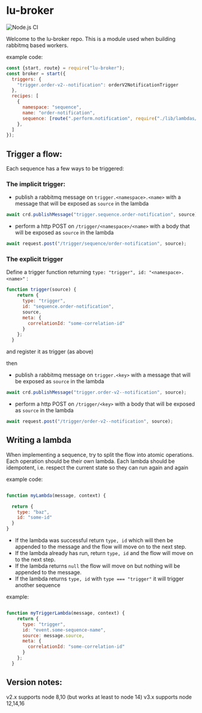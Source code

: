 # lu-broker
![Node.js CI](https://github.com/BonnierNews/lu-broker/actions/workflows/nodejs.yml/badge.svg)

Welcome to the lu-broker repo. This is a module used when building rabbitmq based workers.

example code:

```js
const {start, route} = require("lu-broker");
const broker = start({
  triggers: {
    "trigger.order-v2--notification": orderV2NotificationTrigger
  },
  recipes: [
    {
      namespace: "sequence",
      name: "order-notification",
      sequence: [route(".perform.notification", require("./lib/lambdas/order-notification/perform"))]
    },
  ]
});
```

## Trigger a flow:

Each sequence has a few ways to be triggered:

### The implicit trigger:

* publish a rabbitmq message on `trigger.<namespace>.<name>` with a message that will be exposed as `source` in the lambda

```js
await crd.publishMessage("trigger.sequence.order-notification", source);
```

* perform a http POST on  `/trigger/<namespace>/<name>` with a body that will be exposed as `source` in the lambda

```js
await request.post("/trigger/sequence/order-notification", source);
```


### The explicit trigger

Define a trigger function returning `type: "trigger", id: "<namespace>.<name>"` :

```js
function trigger(source) {
    return {
      type: "trigger",
      id: "sequence.order-notification",
      source,
      meta: {
        correlationId: "some-correlation-id"
      }
    };
  }

```

and register it as trigger (as above)

then

* publish a rabbitmq message on `trigger.<key>` with a message that will be exposed as `source` in the lambda

```js
await crd.publishMessage("trigger.order-v2--notification", source);
```

* perform a http POST on  `/trigger/<key>` with a body that will be exposed as `source` in the lambda

```js
await request.post("/trigger/order-v2--notification", source);
```

## Writing a lambda

When implementing a sequence, try to split the flow into atomic operations. Each operation should be their own lambda. Each lambda should be idempotent, i.e. respect the current state so they can run again and again

example code:

```js

function myLambda(message, context) {

  return {
    type: "baz",
    id: "some-id"
  }
}
 ```


* If the lambda was successful return `type, id` which will then be appended to the message and the flow will move on to the next step.
* If the lambda already has run, return `type, id` and the flow will move on to the next step.
* If the lambda returns `null` the flow will move on but nothing will be appended to the message.
* If the lambda returns `type, id` with `type === "trigger"` it will trigger another sequence

example:

```js

function myTriggerLambda(message, context) {
    return {
      type: "trigger",
      id: "event.some-sequence-name",
      source: message.source,
      meta: {
        correlationId: "some-correlation-id"
      }
    };
  }
```
## Version notes:
v2.x supports node 8,10 (but works at least to node 14)
v3.x supports node 12,14,16
